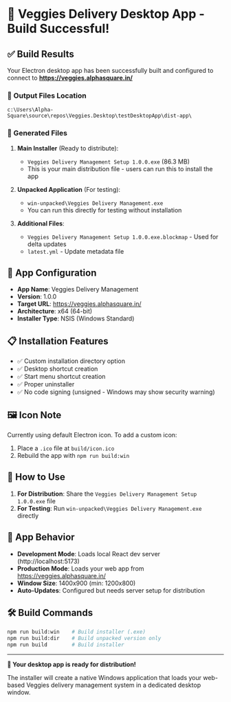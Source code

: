# 🎉 Veggies Delivery Desktop App - Build Successful!

## ✅ Build Results

Your Electron desktop app has been successfully built and configured to connect to **https://veggies.alphasquare.in/**

### 📁 Output Files Location

```
c:\Users\Alpha-Square\source\repos\Veggies.Desktop\testDesktopApp\dist-app\
```

### 🚀 Generated Files

1. **Main Installer** (Ready to distribute):

   - `Veggies Delivery Management Setup 1.0.0.exe` (86.3 MB)
   - This is your main distribution file - users can run this to install the app

2. **Unpacked Application** (For testing):

   - `win-unpacked\Veggies Delivery Management.exe`
   - You can run this directly for testing without installation

3. **Additional Files**:
   - `Veggies Delivery Management Setup 1.0.0.exe.blockmap` - Used for delta updates
   - `latest.yml` - Update metadata file

## 🔧 App Configuration

- **App Name**: Veggies Delivery Management
- **Version**: 1.0.0
- **Target URL**: https://veggies.alphasquare.in/
- **Architecture**: x64 (64-bit)
- **Installer Type**: NSIS (Windows Standard)

## 📋 Installation Features

- ✅ Custom installation directory option
- ✅ Desktop shortcut creation
- ✅ Start menu shortcut creation
- ✅ Proper uninstaller
- ✅ No code signing (unsigned - Windows may show security warning)

## 🖼️ Icon Note

Currently using default Electron icon. To add a custom icon:

1. Place a `.ico` file at `build/icon.ico`
2. Rebuild the app with `npm run build:win`

## 🚀 How to Use

1. **For Distribution**: Share the `Veggies Delivery Management Setup 1.0.0.exe` file
2. **For Testing**: Run `win-unpacked\Veggies Delivery Management.exe` directly

## 🔄 App Behavior

- **Development Mode**: Loads local React dev server (http://localhost:5173)
- **Production Mode**: Loads your web app from https://veggies.alphasquare.in/
- **Window Size**: 1400x900 (min: 1200x800)
- **Auto-Updates**: Configured but needs server setup for distribution

## 🛠️ Build Commands

```bash
npm run build:win    # Build installer (.exe)
npm run build:dir    # Build unpacked version only
npm run build        # Build installer
```

---

**🎯 Your desktop app is ready for distribution!**

The installer will create a native Windows application that loads your web-based Veggies delivery management system in a dedicated desktop window.
